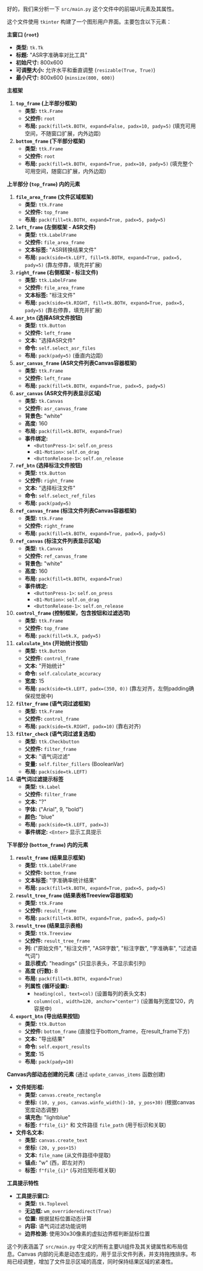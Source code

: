 好的，我们来分析一下 `src/main.py` 这个文件中的前端UI元素及其属性。

这个文件使用 `tkinter` 构建了一个图形用户界面。主要包含以下元素：

**主窗口 (`root`)**

*   **类型:** `tk.Tk`
*   **标题:** "ASR字准确率对比工具"
*   **初始尺寸:** 800x600
*   **可调整大小:** 允许水平和垂直调整 (`resizable(True, True)`)
*   **最小尺寸:** 800x600 (`minsize(800, 600)`)

**主框架**

1.  **`top_frame` (上半部分框架)**
    *   **类型:** `ttk.Frame`
    *   **父控件:** `root`
    *   **布局:** `pack(fill=tk.BOTH, expand=False, padx=10, pady=5)` (填充可用空间，不随窗口扩展，内外边距)
2.  **`bottom_frame` (下半部分框架)**
    *   **类型:** `ttk.Frame`
    *   **父控件:** `root`
    *   **布局:** `pack(fill=tk.BOTH, expand=True, padx=10, pady=5)` (填充整个可用空间，随窗口扩展，内外边距)

**上半部分 (`top_frame`) 内的元素**

1.  **`file_area_frame` (文件区域框架)**
    *   **类型:** `ttk.Frame`
    *   **父控件:** `top_frame`
    *   **布局:** `pack(fill=tk.BOTH, expand=True, padx=5, pady=5)`
2.  **`left_frame` (左侧框架 - ASR文件)**
    *   **类型:** `ttk.LabelFrame`
    *   **父控件:** `file_area_frame`
    *   **文本标签:** "ASR转换结果文件"
    *   **布局:** `pack(side=tk.LEFT, fill=tk.BOTH, expand=True, padx=5, pady=5)` (靠左停靠，填充并扩展)
3.  **`right_frame` (右侧框架 - 标注文件)**
    *   **类型:** `ttk.LabelFrame`
    *   **父控件:** `file_area_frame`
    *   **文本标签:** "标注文件"
    *   **布局:** `pack(side=tk.RIGHT, fill=tk.BOTH, expand=True, padx=5, pady=5)` (靠右停靠，填充并扩展)
4.  **`asr_btn` (选择ASR文件按钮)**
    *   **类型:** `ttk.Button`
    *   **父控件:** `left_frame`
    *   **文本:** "选择ASR文件"
    *   **命令:** `self.select_asr_files`
    *   **布局:** `pack(pady=5)` (垂直内边距)
5.  **`asr_canvas_frame` (ASR文件列表Canvas容器框架)**
    *   **类型:** `ttk.Frame`
    *   **父控件:** `left_frame`
    *   **布局:** `pack(fill=tk.BOTH, expand=True, padx=5, pady=5)`
6.  **`asr_canvas` (ASR文件列表显示区域)**
    *   **类型:** `tk.Canvas`
    *   **父控件:** `asr_canvas_frame`
    *   **背景色:** "white"
    *   **高度:** 160
    *   **布局:** `pack(fill=tk.BOTH, expand=True)`
    *   **事件绑定:**
        *   `<ButtonPress-1>`: `self.on_press`
        *   `<B1-Motion>`: `self.on_drag`
        *   `<ButtonRelease-1>`: `self.on_release`
7.  **`ref_btn` (选择标注文件按钮)**
    *   **类型:** `ttk.Button`
    *   **父控件:** `right_frame`
    *   **文本:** "选择标注文件"
    *   **命令:** `self.select_ref_files`
    *   **布局:** `pack(pady=5)`
8.  **`ref_canvas_frame` (标注文件列表Canvas容器框架)**
    *   **类型:** `ttk.Frame`
    *   **父控件:** `right_frame`
    *   **布局:** `pack(fill=tk.BOTH, expand=True, padx=5, pady=5)`
9.  **`ref_canvas` (标注文件列表显示区域)**
    *   **类型:** `tk.Canvas`
    *   **父控件:** `ref_canvas_frame`
    *   **背景色:** "white"
    *   **高度:** 160
    *   **布局:** `pack(fill=tk.BOTH, expand=True)`
    *   **事件绑定:**
        *   `<ButtonPress-1>`: `self.on_press`
        *   `<B1-Motion>`: `self.on_drag`
        *   `<ButtonRelease-1>`: `self.on_release`
10. **`control_frame` (控制框架，包含按钮和过滤选项)**
    *   **类型:** `ttk.Frame`
    *   **父控件:** `top_frame`
    *   **布局:** `pack(fill=tk.X, pady=5)`
11. **`calculate_btn` (开始统计按钮)**
    *   **类型:** `ttk.Button`
    *   **父控件:** `control_frame`
    *   **文本:** "开始统计"
    *   **命令:** `self.calculate_accuracy`
    *   **宽度:** 15
    *   **布局:** `pack(side=tk.LEFT, padx=(350, 0))` (靠左对齐，左侧padding确保视觉居中)
12. **`filter_frame` (语气词过滤框架)**
    *   **类型:** `ttk.Frame`
    *   **父控件:** `control_frame`
    *   **布局:** `pack(side=tk.RIGHT, padx=10)` (靠右对齐)
13. **`filter_check` (语气词过滤复选框)**
    *   **类型:** `ttk.Checkbutton`
    *   **父控件:** `filter_frame`
    *   **文本:** "语气词过滤"
    *   **变量:** `self.filter_fillers` (BooleanVar)
    *   **布局:** `pack(side=tk.LEFT)`
14. **语气词过滤提示标签**
    *   **类型:** `tk.Label`
    *   **父控件:** `filter_frame`
    *   **文本:** "?"
    *   **字体:** ("Arial", 9, "bold")
    *   **颜色:** "blue"
    *   **布局:** `pack(side=tk.LEFT, padx=3)`
    *   **事件绑定:** `<Enter>` 显示工具提示

**下半部分 (`bottom_frame`) 内的元素**

1.  **`result_frame` (结果显示框架)**
    *   **类型:** `ttk.LabelFrame`
    *   **父控件:** `bottom_frame`
    *   **文本标签:** "字准确率统计结果"
    *   **布局:** `pack(fill=tk.BOTH, expand=True, padx=5, pady=5)`
2.  **`result_tree_frame` (结果表格Treeview容器框架)**
    *   **类型:** `ttk.Frame`
    *   **父控件:** `result_frame`
    *   **布局:** `pack(fill=tk.BOTH, expand=True, padx=5, pady=5)`
3.  **`result_tree` (结果显示表格)**
    *   **类型:** `ttk.Treeview`
    *   **父控件:** `result_tree_frame`
    *   **列:** ("原始文件", "标注文件", "ASR字数", "标注字数", "字准确率", "过滤语气词")
    *   **显示模式:** "headings" (只显示表头，不显示索引列)
    *   **高度 (行数):** 8
    *   **布局:** `pack(fill=tk.BOTH, expand=True)`
    *   **列属性 (循环设置):**
        *   `heading(col, text=col)` (设置每列的表头文本)
        *   `column(col, width=120, anchor="center")` (设置每列宽度120，内容居中)
4.  **`export_btn` (导出结果按钮)**
    *   **类型:** `ttk.Button`
    *   **父控件:** `bottom_frame` (直接位于bottom\_frame，在result\_frame下方)
    *   **文本:** "导出结果"
    *   **命令:** `self.export_results`
    *   **宽度:** 15
    *   **布局:** `pack(pady=10)`

**Canvas内部动态创建的元素** (通过 `update_canvas_items` 函数创建)

*   **文件矩形框:**
    *   **类型:** `canvas.create_rectangle`
    *   **坐标:** `(10, y_pos, canvas.winfo_width()-10, y_pos+30)` (根据canvas宽度动态调整)
    *   **填充色:** "lightblue"
    *   **标签:** `f"file_{i}"` 和 文件路径 `file_path` (用于标识和关联)
*   **文件名文本:**
    *   **类型:** `canvas.create_text`
    *   **坐标:** `(20, y_pos+15)`
    *   **文本:** `file_name` (从文件路径中提取)
    *   **锚点:** "w" (西，即左对齐)
    *   **标签:** `f"file_{i}"` (与对应矩形框关联)

**工具提示特性**

* **工具提示窗口:**
  * **类型:** `tk.Toplevel`
  * **无边框:** `wm_overrideredirect(True)`
  * **位置:** 根据鼠标位置动态计算
  * **内容:** 语气词过滤功能说明
  * **边界检测:** 使用30x30像素的虚拟边界框判断鼠标位置

这个列表涵盖了 `src/main.py` 中定义的所有主要UI组件及其关键属性和布局信息。Canvas 内部的元素是动态生成的，用于显示文件列表，并支持拖拽排序。布局已经调整，增加了文件显示区域的高度，同时保持结果区域的紧凑性。
